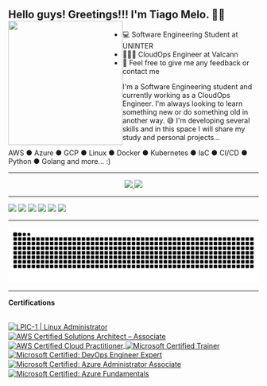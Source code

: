 ## Hello guys! Greetings!!! I'm Tiago Melo. 👋🐧 <img align="left" width="230" height="250" src="https://user-images.githubusercontent.com/75096588/153781354-062c209b-55cf-4bbd-95ee-dc96a406736f.png"></a>
- 💻 Software Engineering Student at UNINTER
- 🧑🏻‍💻 CloudOps Engineer at Valcann
- 📨 Feel free to give me any feedback or contact me

I'm a Software Engineering student and currently working as a CloudOps Engineer.
I'm always looking to learn something new or do something old in another way. 😅 I'm developing several skills and in this space I will share my study and personal projects...

AWS ● Azure ● GCP ● Linux ● Docker ● Kubernetes ● IaC ● CI/CD ● Python ● Golang and more... :)



*****

<div style = "text-align: center">
  <a href="http://tiagomelo.codes">
  <img height="170em" src="https://github-readme-stats.vercel.app/api?username=tiago-melo&theme=gruvbox&show_icons=trueinclude_all_commits=true&count_private=true"/>
  <img height="170em" src="https://github-readme-stats.vercel.app/api/top-langs/?username=tiago-melo&theme=gruvbox&layout=compact&langs_count=7"/>
</div>

*****
  
[<img src="https://img.shields.io/badge/GitHub-100000?style=for-the-badge&logo=github&logoColor=white" />](https://github.com/tiago-melo)
[<img src="https://img.shields.io/badge/GitLab-330F63?style=for-the-badge&logo=gitlab&logoColor=white" />](https://gitlab.com/tiago.melo)
[<img src="https://img.shields.io/badge/twitter-%231DA1F2.svg?&style=for-the-badge&logo=twitter&logoColor=white" />](https://twitter.com/tiagomelocodes)
[<img src="https://img.shields.io/badge/linkedin-%230077B5.svg?&style=for-the-badge&logo=linkedin&logoColor=white" />](https://www.linkedin.com/in/tiagomelocodes/) 
[<img src = "https://img.shields.io/badge/instagram-%23E4405F.svg?&style=for-the-badge&logo=instagram&logoColor=white">](https://www.instagram.com/tiagomelo.codes/) 
[<img src = "https://img.shields.io/badge/facebook-%231877F2.svg?&style=for-the-badge&logo=facebook&logoColor=white">](https://www.facebook.com/tiagomelo.codes)
  
*****
![Snake animation](https://github.com/tiago-melo/tiago-melo/blob/output/github-contribution-grid-snake.svg)
*****


<b>Certifications</b>

<div class="row">
    <div class="coluna">
        <div style="display: inline_block"><br>
            <a href='https://cs.lpi.org/caf/Xamman/certification/verify/LPI000254750/meanpuk6hf'><img align="center"
                    alt="LPIC-1 | Linux Administrator" height="120" width="120"
                    src="https://linuxsemfronteiras.com.br/wp-content/uploads/2017/07/LPIC-1-Large.png">
            </a>
            <a href='https://www.credly.com/badges/9bd5fab0-2c3a-4b41-b533-3fdb3143d63f?source=linked_in_profile'><img
                    align="center" alt="AWS Certified Solutions Architect – Associate" height="120" width="120"
                    src="https://images.credly.com/size/3100x3100/images/0e284c3f-5164-4b21-8660-0d84737941bc/image.png">
            </a>
            <a href='https://www.credly.com/badges/7c65e43e-82a0-4ad6-b4a3-a89e1c781579?source=linked_in_profile'><img
                    align="center" alt="AWS Certified Cloud Practitioner" height="120" width="120"
                    src="https://images.credly.com/size/3100x3100/images/00634f82-b07f-4bbd-a6bb-53de397fc3a6/image.png">
            </a>
            <a href='https://www.credly.com/badges/0b9d5fe1-4c81-4fa0-9ed2-a24a207beaac?source=linked_in_profile'><img
                    align="center" alt="Microsoft Certified Trainer" height="120" width="120"
                    src="https://images.credly.com/size/3100x3100/images/4cda21c8-5a97-4eb1-831f-f4c52cab2125/MCT-Microsoft_Certified_Trainer-600x600.png">
            </a>
            <a href='https://www.credly.com/badges/55f111002-9516-4a2a-8a50-996d5a80fbfe?source=linked_in_profile'><img
                    align="center" alt="Microsoft Certified: DevOps Engineer Expert" height="120" width="120"
                    src="https://images.credly.com/size/3100x3100/images/c3ab66f8-5d59-4afa-a6c2-0ba30a1989ca/CERT-Expert-DevOps-Engineer-600x600.png">
            </a>
            <a href='https://www.credly.com/badges/f4bacd10-5b24-4bd1-a4a8-896096fb4175?source=linked_in_profile'><img
                    align="center" alt="Microsoft Certified: Azure Administrator Associate" height="120" width="120"
                    src="https://images.credly.com/size/3100x3100/images/336eebfc-0ac3-4553-9a67-b402f491f185/azure-administrator-associate-600x600.png">
            </a>
            <a href='https://www.credly.com/badges/112561009-f389-4ee6-b0d9-c1fa98ef7935?source=linked_in_profile'><img
                    align="center" alt="Microsoft Certified: Azure Fundamentals" height="120" width="120"
                    src="https://images.credly.com/size/3100x3100/images/be8fcaeb-c769-4858-b567-ffaaa73ce8cf/image.png">
            </a>

</div>
